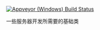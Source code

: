 [![Appveyor (Windows) Build  Status](https://ci.appveyor.com/api/projects/status/github/madsu/BasicLibrary?branch=master&svg=true&retina=true)](https://ci.appveyor.com/project/madsu/BasicLibrary/branch/master)

一些服务器开发所需要的基础类

